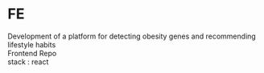 # FE
Development of a platform for detecting obesity genes and recommending lifestyle habits <br/>
Frontend Repo <br/>
stack : react
